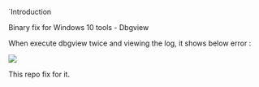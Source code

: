 `Introduction

Binary fix for Windows 10 tools - Dbgview

When execute dbgview twice and viewing the log, it shows below error :

<img src ="https://user-images.githubusercontent.com/22551808/35961635-46895884-0ce9-11e8-8ca7-b00a9c6c530e.png" > </img>

This repo fix for it.

